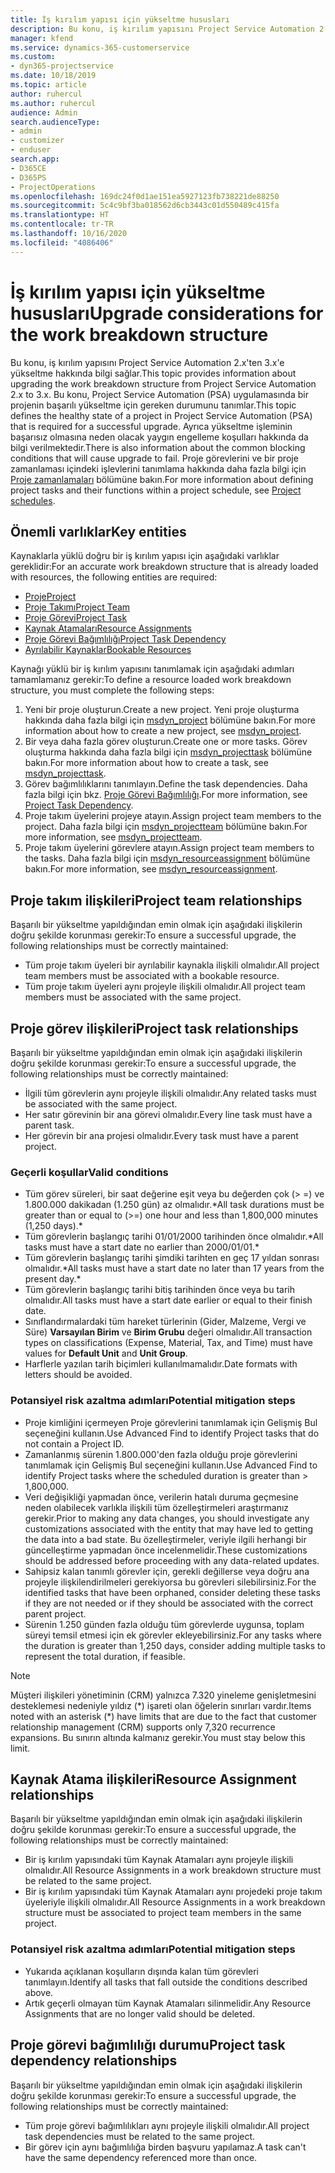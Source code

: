 ```yaml
---
title: İş kırılım yapısı için yükseltme hususları
description: Bu konu, iş kırılım yapısını Project Service Automation 2.x'ten 3.x'e yükseltme hakkında bilgi sağlar.
manager: kfend
ms.service: dynamics-365-customerservice
ms.custom:
- dyn365-projectservice
ms.date: 10/18/2019
ms.topic: article
author: ruhercul
ms.author: ruhercul
audience: Admin
search.audienceType:
- admin
- customizer
- enduser
search.app:
- D365CE
- D365PS
- ProjectOperations
ms.openlocfilehash: 169dc24f0d1ae151ea5927123fb738221de88250
ms.sourcegitcommit: 5c4c9bf3ba018562d6cb3443c01d550489c415fa
ms.translationtype: HT
ms.contentlocale: tr-TR
ms.lasthandoff: 10/16/2020
ms.locfileid: "4086406"
---
```

# <a name="upgrade-considerations-for-the-work-breakdown-structure"></a><span data-ttu-id="06e1f-103">İş kırılım yapısı için yükseltme hususları</span><span class="sxs-lookup"><span data-stu-id="06e1f-103">Upgrade considerations for the work breakdown structure</span></span>
<span data-ttu-id="06e1f-104">Bu konu, iş kırılım yapısını Project Service Automation 2.x'ten 3.x'e yükseltme hakkında bilgi sağlar.</span><span class="sxs-lookup"><span data-stu-id="06e1f-104">This topic provides information about upgrading the work breakdown structure from Project Service Automation 2.x to 3.x.</span></span> <span data-ttu-id="06e1f-105">Bu konu, Project Service Automation (PSA) uygulamasında bir projenin başarılı yükseltme için gereken durumunu tanımlar.</span><span class="sxs-lookup"><span data-stu-id="06e1f-105">This topic defines the healthy state of a project in Project Service Automation (PSA) that is required for a successful upgrade.</span></span> <span data-ttu-id="06e1f-106">Ayrıca yükseltme işleminin başarısız olmasına neden olacak yaygın engelleme koşulları hakkında da bilgi verilmektedir.</span><span class="sxs-lookup"><span data-stu-id="06e1f-106">There is also information about the common blocking conditions that will cause upgrade to fail.</span></span> <span data-ttu-id="06e1f-107">Proje görevlerini ve bir proje zamanlaması içindeki işlevlerini tanımlama hakkında daha fazla bilgi için [Proje zamanlamaları](project-creating.md) bölümüne bakın.</span><span class="sxs-lookup"><span data-stu-id="06e1f-107">For more information about defining project tasks and their functions within a project schedule, see [Project schedules](project-creating.md).</span></span>

## <a name="key-entities"></a><span data-ttu-id="06e1f-108">Önemli varlıklar</span><span class="sxs-lookup"><span data-stu-id="06e1f-108">Key entities</span></span>
<span data-ttu-id="06e1f-109">Kaynaklarla yüklü doğru bir iş kırılım yapısı için aşağıdaki varlıklar gereklidir:</span><span class="sxs-lookup"><span data-stu-id="06e1f-109">For an accurate work breakdown structure that is already loaded with resources, the following entities are required:</span></span>

- [<span data-ttu-id="06e1f-110">Proje</span><span class="sxs-lookup"><span data-stu-id="06e1f-110">Project</span></span>](https://docs.microsoft.com/dynamics365/customerengagement/on-premises/developer/entities/msdyn_project)
- [<span data-ttu-id="06e1f-111">Proje Takımı</span><span class="sxs-lookup"><span data-stu-id="06e1f-111">Project Team</span></span>](https://docs.microsoft.com/dynamics365/customerengagement/on-premises/developer/entities/msdyn_projectteam)
- [<span data-ttu-id="06e1f-112">Proje Görevi</span><span class="sxs-lookup"><span data-stu-id="06e1f-112">Project Task</span></span>](https://docs.microsoft.com/dynamics365/customerengagement/on-premises/developer/entities/msdyn_projecttask)
- [<span data-ttu-id="06e1f-113">Kaynak Atamaları</span><span class="sxs-lookup"><span data-stu-id="06e1f-113">Resource Assignments</span></span>](https://docs.microsoft.com/dynamics365/customerengagement/on-premises/developer/entities/msdyn_resourceassignment)
- [<span data-ttu-id="06e1f-114">Proje Görevi Bağımlılığı</span><span class="sxs-lookup"><span data-stu-id="06e1f-114">Project Task Dependency</span></span>](https://docs.microsoft.com/dynamics365/customerengagement/on-premises/developer/entities/msdyn_projecttaskdependency)
- [<span data-ttu-id="06e1f-115">Ayrılabilir Kaynaklar</span><span class="sxs-lookup"><span data-stu-id="06e1f-115">Bookable Resources</span></span>](https://docs.microsoft.com/dynamics365/customerengagement/on-premises/developer/entities/bookableresource)

<span data-ttu-id="06e1f-116">Kaynağı yüklü bir iş kırılım yapısını tanımlamak için aşağıdaki adımları tamamlamanız gerekir:</span><span class="sxs-lookup"><span data-stu-id="06e1f-116">To define a resource loaded work breakdown structure, you must complete the following steps:</span></span>

1. <span data-ttu-id="06e1f-117">Yeni bir proje oluşturun.</span><span class="sxs-lookup"><span data-stu-id="06e1f-117">Create a new project.</span></span> <span data-ttu-id="06e1f-118">Yeni proje oluşturma hakkında daha fazla bilgi için [msdyn_project](https://docs.microsoft.com/dynamics365/customerengagement/on-premises/developer/entities/msdyn_project) bölümüne bakın.</span><span class="sxs-lookup"><span data-stu-id="06e1f-118">For more information about how to create a new project, see [msdyn_project](https://docs.microsoft.com/dynamics365/customerengagement/on-premises/developer/entities/msdyn_project).</span></span>
2. <span data-ttu-id="06e1f-119">Bir veya daha fazla görev oluşturun.</span><span class="sxs-lookup"><span data-stu-id="06e1f-119">Create one or more tasks.</span></span> <span data-ttu-id="06e1f-120">Görev oluşturma hakkında daha fazla bilgi için [msdyn_projecttask](https://docs.microsoft.com/dynamics365/customerengagement/on-premises/developer/entities/msdyn_projecttask) bölümüne bakın.</span><span class="sxs-lookup"><span data-stu-id="06e1f-120">For more information about how to create a task, see [msdyn_projecttask](https://docs.microsoft.com/dynamics365/customerengagement/on-premises/developer/entities/msdyn_projecttask).</span></span>
3. <span data-ttu-id="06e1f-121">Görev bağımlılıklarını tanımlayın.</span><span class="sxs-lookup"><span data-stu-id="06e1f-121">Define the task dependencies.</span></span> <span data-ttu-id="06e1f-122">Daha fazla bilgi için bkz. [Proje Görevi Bağımlılığı](https://docs.microsoft.com/dynamics365/customerengagement/on-premises/developer/entities/msdyn_projecttaskdependency).</span><span class="sxs-lookup"><span data-stu-id="06e1f-122">For more information, see [Project Task Dependency](https://docs.microsoft.com/dynamics365/customerengagement/on-premises/developer/entities/msdyn_projecttaskdependency).</span></span>
4. <span data-ttu-id="06e1f-123">Proje takım üyelerini projeye atayın.</span><span class="sxs-lookup"><span data-stu-id="06e1f-123">Assign project team members to the project.</span></span> <span data-ttu-id="06e1f-124">Daha fazla bilgi için [msdyn_projectteam](https://docs.microsoft.com/dynamics365/customerengagement/on-premises/developer/entities/msdyn_projectteam) bölümüne bakın.</span><span class="sxs-lookup"><span data-stu-id="06e1f-124">For more information, see [msdyn_projectteam](https://docs.microsoft.com/dynamics365/customerengagement/on-premises/developer/entities/msdyn_projectteam).</span></span>
5. <span data-ttu-id="06e1f-125">Proje takım üyelerini görevlere atayın.</span><span class="sxs-lookup"><span data-stu-id="06e1f-125">Assign project team members to the tasks.</span></span> <span data-ttu-id="06e1f-126">Daha fazla bilgi için [msdyn_resourceassignment](https://docs.microsoft.com/dynamics365/customerengagement/on-premises/developer/entities/msdyn_resourceassignment) bölümüne bakın.</span><span class="sxs-lookup"><span data-stu-id="06e1f-126">For more information, see [msdyn_resourceassignment](https://docs.microsoft.com/dynamics365/customerengagement/on-premises/developer/entities/msdyn_resourceassignment).</span></span>

## <a name="project-team-relationships"></a><span data-ttu-id="06e1f-127">Proje takım ilişkileri</span><span class="sxs-lookup"><span data-stu-id="06e1f-127">Project team relationships</span></span>

<span data-ttu-id="06e1f-128">Başarılı bir yükseltme yapıldığından emin olmak için aşağıdaki ilişkilerin doğru şekilde korunması gerekir:</span><span class="sxs-lookup"><span data-stu-id="06e1f-128">To ensure a successful upgrade, the following relationships must be correctly maintained:</span></span>
- <span data-ttu-id="06e1f-129">Tüm proje takım üyeleri bir ayrılabilir kaynakla ilişkili olmalıdır.</span><span class="sxs-lookup"><span data-stu-id="06e1f-129">All project team members must be associated with a bookable resource.</span></span>
- <span data-ttu-id="06e1f-130">Tüm proje takım üyeleri aynı projeyle ilişkili olmalıdır.</span><span class="sxs-lookup"><span data-stu-id="06e1f-130">All project team members must be associated with the same project.</span></span> 

## <a name="project-task-relationships"></a><span data-ttu-id="06e1f-131">Proje görev ilişkileri</span><span class="sxs-lookup"><span data-stu-id="06e1f-131">Project task relationships</span></span>
<span data-ttu-id="06e1f-132">Başarılı bir yükseltme yapıldığından emin olmak için aşağıdaki ilişkilerin doğru şekilde korunması gerekir:</span><span class="sxs-lookup"><span data-stu-id="06e1f-132">To ensure a successful upgrade, the following relationships must be correctly maintained:</span></span>

- <span data-ttu-id="06e1f-133">İlgili tüm görevlerin aynı projeyle ilişkili olmalıdır.</span><span class="sxs-lookup"><span data-stu-id="06e1f-133">Any related tasks must be associated with the same project.</span></span>
- <span data-ttu-id="06e1f-134">Her satır görevinin bir ana görevi olmalıdır.</span><span class="sxs-lookup"><span data-stu-id="06e1f-134">Every line task must have a parent task.</span></span>
- <span data-ttu-id="06e1f-135">Her görevin bir ana projesi olmalıdır.</span><span class="sxs-lookup"><span data-stu-id="06e1f-135">Every task must have a parent project.</span></span>

### <a name="valid-conditions"></a><span data-ttu-id="06e1f-136">Geçerli koşullar</span><span class="sxs-lookup"><span data-stu-id="06e1f-136">Valid conditions</span></span>

- <span data-ttu-id="06e1f-137">Tüm görev süreleri, bir saat değerine eşit veya bu değerden çok (> =) ve 1.800.000 dakikadan (1.250 gün) az olmalıdır.\*</span><span class="sxs-lookup"><span data-stu-id="06e1f-137">All task durations must be greater than or equal to (>=) one hour and less than 1,800,000 minutes (1,250 days).\*</span></span>
- <span data-ttu-id="06e1f-138">Tüm görevlerin başlangıç tarihi 01/01/2000 tarihinden önce olmalıdır.\*</span><span class="sxs-lookup"><span data-stu-id="06e1f-138">All tasks must have a start date no earlier than 2000/01/01.\*</span></span>
- <span data-ttu-id="06e1f-139">Tüm görevlerin başlangıç tarihi şimdiki tarihten en geç 17 yıldan sonrası olmalıdır.\*</span><span class="sxs-lookup"><span data-stu-id="06e1f-139">All tasks must have a start date no later than 17 years from the present day.\*</span></span>
- <span data-ttu-id="06e1f-140">Tüm görevlerin başlangıç tarihi bitiş tarihinden önce veya bu tarih olmalıdır.</span><span class="sxs-lookup"><span data-stu-id="06e1f-140">All tasks must have a start date earlier or equal to their finish date.</span></span>
- <span data-ttu-id="06e1f-141">Sınıflandırmalardaki tüm hareket türlerinin (Gider, Malzeme, Vergi ve Süre) **Varsayılan Birim** ve **Birim Grubu** değeri olmalıdır.</span><span class="sxs-lookup"><span data-stu-id="06e1f-141">All transaction types on classifications (Expense, Material, Tax, and Time) must have values for **Default Unit** and **Unit Group**.</span></span>
- <span data-ttu-id="06e1f-142">Harflerle yazılan tarih biçimleri kullanılmamalıdır.</span><span class="sxs-lookup"><span data-stu-id="06e1f-142">Date formats with letters should be avoided.</span></span>

### <a name="potential-mitigation-steps"></a><span data-ttu-id="06e1f-143">Potansiyel risk azaltma adımları</span><span class="sxs-lookup"><span data-stu-id="06e1f-143">Potential mitigation steps</span></span>
- <span data-ttu-id="06e1f-144">Proje kimliğini içermeyen Proje görevlerini tanımlamak için Gelişmiş Bul seçeneğini kullanın.</span><span class="sxs-lookup"><span data-stu-id="06e1f-144">Use Advanced Find to identify Project tasks that do not contain a Project ID.</span></span>
- <span data-ttu-id="06e1f-145">Zamanlanmış sürenin 1.800.000'den fazla olduğu proje görevlerini tanımlamak için Gelişmiş Bul seçeneğini kullanın.</span><span class="sxs-lookup"><span data-stu-id="06e1f-145">Use Advanced Find to identify Project tasks where the scheduled duration is greater than > 1,800,000.</span></span>
- <span data-ttu-id="06e1f-146">Veri değişikliği yapmadan önce, verilerin hatalı duruma geçmesine neden olabilecek varlıkla ilişkili tüm özelleştirmeleri araştırmanız gerekir.</span><span class="sxs-lookup"><span data-stu-id="06e1f-146">Prior to making any data changes, you should investigate any customizations associated with the entity that may have led to getting the data into a bad state.</span></span> <span data-ttu-id="06e1f-147">Bu özelleştirmeler, veriyle ilgili herhangi bir güncelleştirme yapmadan önce incelenmelidir.</span><span class="sxs-lookup"><span data-stu-id="06e1f-147">These customizations should be addressed before proceeding with any data-related updates.</span></span>
- <span data-ttu-id="06e1f-148">Sahipsiz kalan tanımlı görevler için, gerekli değillerse veya doğru ana projeyle ilişkilendirilmeleri gerekiyorsa bu görevleri silebilirsiniz.</span><span class="sxs-lookup"><span data-stu-id="06e1f-148">For the identified tasks that have been orphaned, consider deleting these tasks if they are not needed or if they should be associated with the correct parent project.</span></span>
- <span data-ttu-id="06e1f-149">Sürenin 1.250 günden fazla olduğu tüm görevlerde uygunsa, toplam süreyi temsil etmesi için ek görevler ekleyebilirsiniz.</span><span class="sxs-lookup"><span data-stu-id="06e1f-149">For any tasks where the duration is greater than 1,250 days, consider adding multiple tasks to represent the total duration, if feasible.</span></span>

> [!NOTE]
> <span data-ttu-id="06e1f-150">Müşteri ilişkileri yönetiminin (CRM) yalnızca 7.320 yineleme genişletmesini desteklemesi nedeniyle yıldız (\*) işareti olan öğelerin sınırları vardır.</span><span class="sxs-lookup"><span data-stu-id="06e1f-150">Items noted with an asterisk (\*) have limits that are due to the fact that customer relationship management (CRM) supports only 7,320 recurrence expansions.</span></span> <span data-ttu-id="06e1f-151">Bu sınırın altında kalmanız gerekir.</span><span class="sxs-lookup"><span data-stu-id="06e1f-151">You must stay below this limit.</span></span>

## <a name="resource-assignment-relationships"></a><span data-ttu-id="06e1f-152">Kaynak Atama ilişkileri</span><span class="sxs-lookup"><span data-stu-id="06e1f-152">Resource Assignment relationships</span></span>
<span data-ttu-id="06e1f-153">Başarılı bir yükseltme yapıldığından emin olmak için aşağıdaki ilişkilerin doğru şekilde korunması gerekir:</span><span class="sxs-lookup"><span data-stu-id="06e1f-153">To ensure a successful upgrade, the following relationships must be correctly maintained:</span></span>

- <span data-ttu-id="06e1f-154">Bir iş kırılım yapısındaki tüm Kaynak Atamaları aynı projeyle ilişkili olmalıdır.</span><span class="sxs-lookup"><span data-stu-id="06e1f-154">All Resource Assignments in a work breakdown structure must be related to the same project.</span></span>
- <span data-ttu-id="06e1f-155">Bir iş kırılım yapısındaki tüm Kaynak Atamaları aynı projedeki proje takım üyeleriyle ilişkili olmalıdır.</span><span class="sxs-lookup"><span data-stu-id="06e1f-155">All Resource Assignments in a work breakdown structure must be associated to project team members in the same project.</span></span>

### <a name="potential-mitigation-steps"></a><span data-ttu-id="06e1f-156">Potansiyel risk azaltma adımları</span><span class="sxs-lookup"><span data-stu-id="06e1f-156">Potential mitigation steps</span></span>
- <span data-ttu-id="06e1f-157">Yukarıda açıklanan koşulların dışında kalan tüm görevleri tanımlayın.</span><span class="sxs-lookup"><span data-stu-id="06e1f-157">Identify all tasks that fall outside the conditions described above.</span></span>  
- <span data-ttu-id="06e1f-158">Artık geçerli olmayan tüm Kaynak Atamaları silinmelidir.</span><span class="sxs-lookup"><span data-stu-id="06e1f-158">Any Resource Assignments that are no longer valid should be deleted.</span></span>

## <a name="project-task-dependency-relationships"></a><span data-ttu-id="06e1f-159">Proje görevi bağımlılığı durumu</span><span class="sxs-lookup"><span data-stu-id="06e1f-159">Project task dependency relationships</span></span>
<span data-ttu-id="06e1f-160">Başarılı bir yükseltme yapıldığından emin olmak için aşağıdaki ilişkilerin doğru şekilde korunması gerekir:</span><span class="sxs-lookup"><span data-stu-id="06e1f-160">To ensure a successful upgrade, the following relationships must be correctly maintained:</span></span>

- <span data-ttu-id="06e1f-161">Tüm proje görevi bağımlılıkları aynı projeyle ilişkili olmalıdır.</span><span class="sxs-lookup"><span data-stu-id="06e1f-161">All project task dependencies must be related to the same project.</span></span>
- <span data-ttu-id="06e1f-162">Bir görev için aynı bağımlılığa birden başvuru yapılamaz.</span><span class="sxs-lookup"><span data-stu-id="06e1f-162">A task can't have the same dependency referenced more than once.</span></span>
